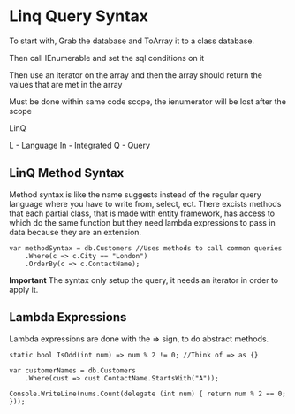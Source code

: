 # Linq Query Syntax

To start with, Grab the database and ToArray it to a class database.

Then call IEnumerable<ClassName> and set the sql conditions on it

Then use an iterator on the array and then the array should return the values that are met in the array

Must be done within same code scope, the ienumerator will be lost after the scope

LinQ

L - Language 
In - Integrated
Q - Query

## LinQ Method Syntax

Method syntax is like the name suggests instead of the regular query language where you have to write from, select, ect. There excists methods that each partial class, that is made with entity framework, has access to which do the same function but they need lambda expressions to pass in data because they are an extension.


    var methodSyntax = db.Customers //Uses methods to call common queries
        .Where(c => c.City == "London")
        .OrderBy(c => c.ContactName);

**Important** The syntax only setup the query, it needs an iterator in order to apply it. 

## Lambda Expressions

Lambda expressions are done with the => sign, to do abstract methods.

    static bool IsOdd(int num) => num % 2 != 0; //Think of => as {}

    var customerNames = db.Customers
        .Where(cust => cust.ContactName.StartsWith("A"));

    Console.WriteLine(nums.Count(delegate (int num) { return num % 2 == 0; })); 
